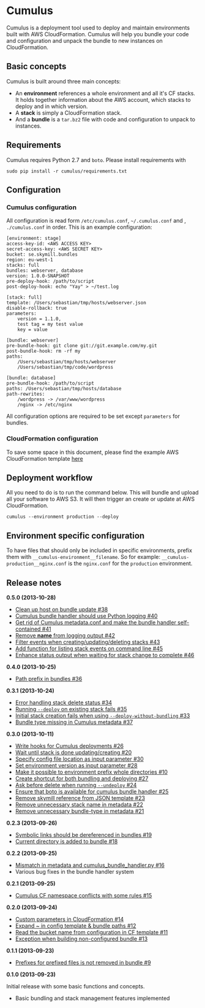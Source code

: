 # Cumulus

Cumulus is a deployment tool used to deploy and maintain environments built with AWS CloudFormation. Cumulus will help you bundle your code and configuration and unpack the bundle to new instances on CloudFormation.

## Basic concepts

Cumulus is built around three main concepts:

- An **environment** references a whole environment and all it's CF stacks. It holds together information about the AWS account, which stacks to deploy and in which version.
- A **stack** is simply a CloudFormation stack.
- And a **bundle** is a `tar.bz2` file with code and configuration to unpack to instances.

## Requirements

Cumulus requires Python 2.7 and `boto`. Please install requirements with

    sudo pip install -r cumulus/requirements.txt

## Configuration

### Cumulus configuration

All configuration is read form `/etc/cumulus.conf`, `~/.cumulus.conf` and , `./cumulus.conf` in order. This is an example configuration:

    [environment: stage]
    access-key-id: <AWS ACCESS KEY>
    secret-access-key: <AWS SECRET KEY>
    bucket: se.skymill.bundles
    region: eu-west-1
    stacks: full
    bundles: webserver, database
    version: 1.0.0-SNAPSHOT
    pre-deploy-hook: /path/to/script
    post-deploy-hook: echo "Yay" > ~/test.log

    [stack: full]
    template: /Users/sebastian/tmp/hosts/webserver.json
    disable-rollback: true
    parameters:
        version = 1.1.0,
        test tag = my test value
        key = value

    [bundle: webserver]
    pre-bundle-hook: git clone git://git.example.com/my.git
    post-bundle-hook: rm -rf my
    paths:
        /Users/sebastian/tmp/hosts/webserver
        /Users/sebastian/tmp/code/wordpress

    [bundle: database]
    pre-bundle-hook: /path/to/script
    paths: /Users/sebastian/tmp/hosts/database
    path-rewrites:
        /wordpress -> /var/www/wordpress
        /nginx -> /etc/nginx

All configuration options are required to be set except `parameters` for bundles.

### CloudFormation configuration

To save some space in this document, please find the example AWS CloudFormation template [here](https://github.com/skymill/cumulus/blob/master/cumulus/docs/cloudformation-template-example.json)

## Deployment workflow

All you need to do is to run the command below. This will bundle and upload all your software to AWS S3. It will then trigger an create or update at AWS CloudFormation.

    cumulus --environment production --deploy

## Environment specific configuration

To have files that should only be included in specific environments, prefix them with `__cumulus-environment__filename`. So for example: `__cumulus-production__nginx.conf` is the `nginx.conf` for the `production` environment.

## Release notes

**0.5.0 (2013-10-28)**

- [Clean up host on bundle update #38](https://github.com/skymill/cumulus/issues/38)
- [Cumulus bundle handler should use Python logging #40](https://github.com/skymill/cumulus/issues/40)
- [Get rid of Cumulus metadata.conf and make the bundle handler self-contained #41](https://github.com/skymill/cumulus/issues/41)
- [Remove __name__ from logging output #42](https://github.com/skymill/cumulus/issues/42)
- [Filter events when creating/updating/deleting stacks #43](https://github.com/skymill/cumulus/issues/43)
- [Add function for listing stack events on command line #45](https://github.com/skymill/cumulus/issues/45)
- [Enhance status output when waiting for stack change to complete #46](https://github.com/skymill/cumulus/issues/46)

**0.4.0 (2013-10-25)**

- [Path prefix in bundles #36](https://github.com/skymill/cumulus/issues/36)

**0.3.1 (2013-10-24)**

- [Error handling stack delete status #34](https://github.com/skymill/cumulus/issues/34)
- [Running `--deploy` on existing stack fails #35](https://github.com/skymill/cumulus/issues/35)
- [Initial stack creation fails when using `--deploy-without-bundling` #33](https://github.com/skymill/cumulus/issues/33)
- [Bundle type missing in Cumulus metadata #37](https://github.com/skymill/cumulus/issues/37)

**0.3.0 (2013-10-11)**

- [Write hooks for Cumulus deployments #26](https://github.com/skymill/cumulus/issues/26)
- [Wait until stack is done updating/creating #20](https://github.com/skymill/cumulus/issues/20)
- [Specify config file location as input parameter #30](https://github.com/skymill/cumulus/issues/30)
- [Set environment version as input parameter #28](https://github.com/skymill/cumulus/issues/28)
- [Make it possible to environment prefix whole directories #10](https://github.com/skymill/cumulus/issues/10)
- [Create shortcut for both bundling and deploying #27](https://github.com/skymill/cumulus/issues/27)
- [Ask before delete when running `--undeploy` #24](https://github.com/skymill/cumulus/issues/24)
- [Ensure that boto is available for cumulus bundle handler #25](https://github.com/skymill/cumulus/issues/25)
- [Remove skymill reference from JSON template #23](https://github.com/skymill/cumulus/issues/23)
- [Remove unnecessary stack name in metadata #22](https://github.com/skymill/cumulus/issues/22)
- [Remove unnecessary bundle-type in metadata #21](https://github.com/skymill/cumulus/issues/21)

**0.2.3 (2013-09-26)**

- [Symbolic links should be dereferenced in bundles #19](https://github.com/skymill/cumulus/issues/19)
- [Current directory is added to bundle #18](https://github.com/skymill/cumulus/issues/18)

**0.2.2 (2013-09-25)**

- [Mismatch in metadata and cumulus_bundle_handler.py #16](https://github.com/skymill/cumulus/issues/16)
- Various bug fixes in the bundle handler system

**0.2.1 (2013-09-25)**

- [Cumulus CF namespace conflicts with some rules #15](https://github.com/skymill/cumulus/issues/15)

**0.2.0 (2013-09-24)**

- [Custom parameters in CloudFormation #14](https://github.com/skymill/cumulus/issues/14)
- [Expand ~ in config template & bundle paths #12](https://github.com/skymill/cumulus/issues/12)
- [Read the bucket name from configuration in CF template #11](https://github.com/skymill/cumulus/issues/11)
- [Exception when building non-configured bundle #13](https://github.com/skymill/cumulus/issues/13)

**0.1.1 (2013-09-23)**

- [Prefixes for prefixed files is not removed in bundle #9](https://github.com/skymill/cumulus/issues/9)

**0.1.0 (2013-09-23)**

Initial release with some basic functions and concepts.

- Basic bundling and stack management features implemented
